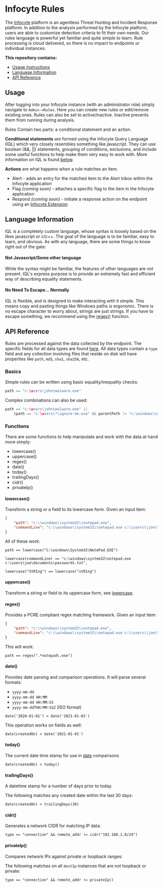 # Infocyte Rules
The [Infocyte](https://www.infocyte.com) platform is an agentless Threat Hunting and Incident
Response platform.
In addition to the analysis performed by the Infocyte platform, users are able to customize
detection criteria to fit their own needs.
Our rules language is powerful yet familiar and quite simple to learn.
Rule processing is cloud delivered, so there is no impact to endpoints or individual instances.

**This repository contains:**
- [Usage Instructions](#usage)
- [Language Information](#language-information)
- [API Reference](#api-reference)


## Usage
After logging into your Infocyte instance (with an administrator role) simply navigate to
`Admin->Rules`.
Here you can create new rules or edit/remove existing ones.
Rules can also be set to active/inactive. Inactive prevents them from running during analysis.

Rules Contain two parts: a conditional statement and an action.

**Conditional statements** are formed using the Infocyte Query Language (IQL) which very closely
resembles something like javascript. They can use boolean (&&, ||) statements, grouping of
conditions, exclusions, and include some useful functions to help make them very easy to work with.
More information on IQL is found [below](#api-reference).

**Actions** are what happens when a rule matches an item.
- Alert - adds an entry for the matched item to the Alert Inbox within the Infocyte application
- Flag *(coming soon)* - attaches a specific flag to the item in the Infocyte application
- Respond *(coming soon)* - initiate a response action on the endpoint using an [Infocyte Extension](https://github.com/infocyte/extensions)

## Language Information
IQL is a completely custom language, whose syntax is loosely based on the likes javascript or c/c++.
The goal of the language is to be familiar, easy to learn, and obvious. As with any language, there
are some things to know right out of the gate:

#### Not Javascript/Some other language
While the syntax might be familiar, the features of other languages are not present.
IQL's express purpose is to provide an extremely fast and efficient way of describing equality statements.

#### No Need To Escape... Normally
IQL is flexible, and is designed to make interacting with it simple.
This means copy and pasting things like Windows paths is ergonomic.
There is no escape character to worry about, strings are just strings.
If you have to escape something, we recommend using the [regex()](#regex) function.


## API Reference
Rules are processed against the data collected by the endpoint. The specific fields for all data
types are found [here](todo). All data types contain a `type` field and any collection involving
files that reside on disk will have properties like `path`, `md5`, `sha1`, `sha256`, etc.

### Basics

Simple rules can be written using basic equality/inequality checks:

```javascript
path == "c:\users\john\malware.exe"
```

Complex combinations can also be used:

```javascript
path == "c:\users\john\malware.exe" ||
    (path == "c:\users\*\ignore-me.exe" && parentPath != "c:\windows\system32\explorer.exe")
```

### Functions
There are some functions to help manipulate and work with the data at hand more simply:

- lowercase()
- uppercase()
- regex()
- date()
- today()
- trailingDays()
- cidr()
- privateIp()

#### lowercase()
Transform a string or a field to its lowercase form. Given an input item:

```json
{
    "path": "c:\\windows\\system32\\notepad.exe",
    "commandLine": "c:\\windows\\system32\\notepad.exe c:\\users\\joe\\Documents\\Passwords.TXT",
}
```

All of these work:

```
path == lowercase("C:\windows\System32\NotePad.EXE")
```

```
lowercase(commandLine) == "c:\windows\system32\notepad.exe c:\users\joe\documents\passwords.txt",
```

```
lowercase("StRIng") == lowercase("stRing")
```

#### uppercase()
Transform a string or field to its uppercase form, see [lowercase](#lowercase).

#### regex()
Provides a PCRE compliant regex matching framework. Given an input item:

```json
{
    "path": "c:\\windows\\system32\\notepad.exe",
    "commandLine": "c:\\windows\\system32\\notepad.exe c:\\users\\joe\\Documents\\Passwords.TXT",
}
```

This will work:

```
path == regex(".*notepad\.exe")
```

#### date()
Provides date parsing and comparison operations. It will parse several formats:
- `yyyy-mm-dd`
- `yyyy-mm-dd HH:MM`
- `yyyy-mm-dd HH:MM:SS`
- `yyyy-mm-ddTHH:MM:SSZ` (ISO format)

```
date('2020-01-01') < date('2021-01-01')
```

This operation works on fields as well:

```
date(createdOn) > date('2021-01-01')
```

#### today()
The current date time stamp for use in [date](#date) comparisons

```
date(createdOn) > today()
```

#### trailingDays()
A datetime stamp for a number of days prior to today.

The following matches any created date within the last 30 days:

```
date(createdOn) > trailingDays(30)
```

#### cidr()
Generates a network CIDR for matching IP data:

```
type == "connection" && remote_addr != cidr("192.168.1.0/24")
```

#### privateIp()
Compares network IPs against private or loopback ranges:

The following matches on all `destIp` instances that are not loopback or private:

```
type == "connection" && remote_addr != privateIp()
```

